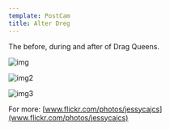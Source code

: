 ```yaml
---
template: PostCam
title: Alter Dreg
---
```

The before, during and after of Drag Queens.

<div class="img-row">

![img](https://ucarecdn.com/64470dea-eb95-4fad-bcf7-2d472f870c2c/)

![img2](https://ucarecdn.com/62bfa615-db01-4723-84f6-e4b9522ab759/)

</div>

![img3](https://ucarecdn.com/8cf46d3a-bf91-489d-8482-ff34d19868d3/)

For more: [www.flickr.com/photos/jessycajcs](www.flickr.com/photos/jessycajcs)